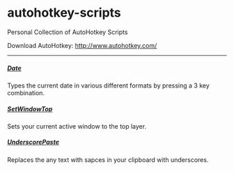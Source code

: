 # autohotkey-scripts
Personal Collection of AutoHotkey Scripts 

Download AutoHotkey: http://www.autohotkey.com/
<hr>

##### [Date](Date)
Types the current date in various different formats by pressing a 3 key combination.

##### [SetWindowTop](SetWindowTop)
Sets your current active window to the top layer.

##### [UnderscorePaste](UnderscorePaste)
Replaces the any text with sapces in your clipboard with underscores.